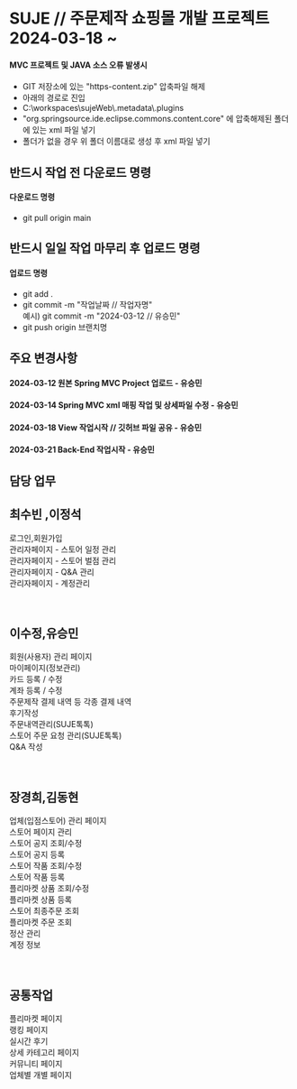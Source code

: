 # SUJE // 주문제작 쇼핑몰 개발 프로젝트 2024-03-18 ~
<h4>MVC 프로젝트 및 JAVA 소스 오류 발생시</h4>
<ul>
  <li>GIT 저장소에 있는 "https-content.zip" 압축파일 해제</li>
  <li>아래의 경로로 진입</li>
  <li>C:\workspaces\sujeWeb\.metadata\.plugins</li>
  <li>"org.springsource.ide.eclipse.commons.content.core" 에 압축해제된 폴더에 있는 xml 파일 넣기</li>
  <li>폴더가 없을 경우 위 폴더 이름대로 생성 후 xml 파일 넣기</li>
</ul>

<h2>반드시 작업 전 다운로드 명령</h2>
<h4>다운로드 명령</h4>
<ul>
  <li>git pull origin main</li>
</ul>
<h2>반드시 일일 작업 마무리 후 업로드 명령</h4>
<h4>업로드 명령</h4>
<ul>
  <li>git add .</li>
  <li>git commit -m "작업날짜 // 작업자명" <br/>
  예시) git commit -m "2024-03-12 // 유승민"
  </li>
  <li>git push origin 브랜치명</li>
</ul>
<h2>주요 변경사항</h2>
<h4>2024-03-12 원본 Spring MVC Project 업로드 - 유승민</h4>
<h4>2024-03-14 Spring MVC xml 매핑 작업 및 상세파일 수정 - 유승민</h4>
<h4>2024-03-18 View 작업시작 // 깃허브 파일 공유 - 유승민</h4>
<h4>2024-03-21 Back-End 작업시작 - 유승민</h4>

<h2>담당 업무</h2>
<h2>최수빈 ,이정석</h2>
로그인,회원가입<br/>
관리자페이지 - 스토어 일정 관리<br/>
관리자페이지 - 스토어 벌점 관리<br/>
관리자페이지 - Q&A 관리<br/>
관리자페이지 - 계정관리<br/>
<br/><br/>
<h2>이수정,유승민</h2>
회원(사용자) 관리 페이지<br/>
마이페이지(정보관리)<br/>
카드 등록 / 수정<br/>
계좌 등록 / 수정<br/>
주문제작 결제 내역 등 각종 결제 내역<br/>
후기작성<br/>
주문내역관리(SUJE톡톡)<br/>
스토어 주문 요청 관리(SUJE톡톡)<br/>
Q&A 작성<br/>
<br/><br/>
<h2>장경희,김동현</h2>
업체(입점스토어) 관리 페이지<br/>
스토어 페이지 관리<br/>
스토어 공지 조회/수정<br/>
스토어 공지 등록<br/>
스토어 작품 조회/수정<br/>
스토어 작품 등록<br/>
플리마켓 상품 조회/수정<br/>
플리마켓 상품 등록<br/>
스토어 최종주문 조회<br/>
플리마켓 주문 조회<br/>
정산 관리<br/>
계정 정보<br/>
<br/><br/>
<h2>공통작업</h2>
플리마켓 페이지<br/>
랭킹 페이지<br/>
실시간 후기<br/>
상세 카테고리 페이지<br/>
커뮤니티 페이지<br/>
업체별 개별 페이지<br/>
